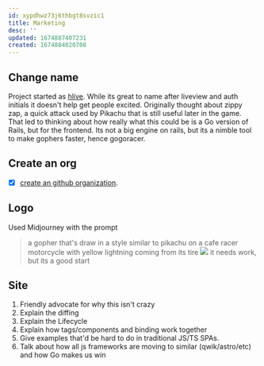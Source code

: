 ```yaml
---
id: xypdhwz73j6thbgt8svzic1
title: Marketing
desc: ''
updated: 1674887407231
created: 1674884020708
---
```


## Change name
Project started as [hlive](https://github.com/SamHennessy/hlive).  While its great to name after liveview and auth initials it doesn't help get people excited.  Originally thought about zippy zap, a quick attack used by Pikachu that is still useful later in the game.  That led to thinking about how really what this could be is a Go version of Rails, but for the frontend.  Its not a big engine on rails, but its a nimble tool to make gophers faster, hence gogoracer. 

## Create an org
- [x] [create an github organization](https://github.com/gogoracer). 

## Logo
Used Midjourney with the prompt
> a gopher that's draw in a style similar to pikachu on a cafe racer motorcycle with yellow lightning coming from its tire
![](assets/2023-01-27-21-54-23.png)
it needs work, but its a good start

## Site 
1. Friendly advocate for why this isn't crazy
1. Explain the diffing
2. Explain the Lifecycle
3. Explain how tags/components and binding work together
4. Give examples that'd be hard to do in traditional JS/TS SPAs.
5. Talk about how all js frameworks are moving to similar (qwik/astro/etc) and how Go makes us win
